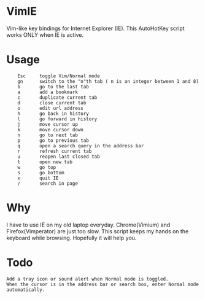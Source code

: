 VimIE
=====

Vim-like key bindings for Internet Explorer (IE). This AutoHotKey script works ONLY when IE is active.

Usage
=====

 
		Esc		toggle Vim/Normal mode
		gn		switch to the "n"th tab ( n is an integer between 1 and 8)
        b       go to the last tab
		a		add a bookmark
		c		duplicate current tab
		d		close current tab
		o		edit url address 
		h		go back in history
		l		go forward in history
 		j		move cursor up
 		k		move cursor down
		n		go to next tab
		p		go to previous tab
        q       open a search query in the address bar
		r		refresh current tab
		u		reopen last closed tab
		t		open new tab
		w		go top
		s		go bottom
        x       quit IE
		/		search in page


Why
===
I have to use IE on my old laptop everyday. Chrome(Vimium) and Firefox(Vimperator) are just too slow. This script keeps my hands on the keyboard while browsing. Hopefully it will help you. 

Todo
====
    Add a tray icon or sound alert when Normal mode is toggled.
    When the cursor is in the address bar or search box, enter Normal mode automatically.
  
